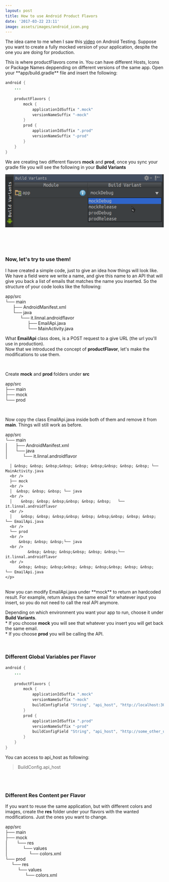 ```yaml
---
layout: post
title: How to use Android Product Flavors
date: '2017-03-22 23:11'
image: assets/images/android_icon.png
---
```


<p> The idea came to me when I saw this
<a class="pink_link" href="https://www.youtube.com/watch?v=vdasFFfXKOY">video</a> on Android Testing.
Suppose you want to create a fully mocked version of your application, despite the one you are doing
for production.
</p>
<!--more-->
This is where productFlavors come in. You can have different Hosts, Icons or Package Names deppending on different versions of the same app. Open your **app/build.gradle** file and insert the following:


~~~ java
android {
    ...

    productFlavors {
        mock {
            applicationIdSuffix ".mock"
            versionNameSuffix "-mock"
        }
        prod {
            applicationIdSuffix ".prod"
            versionNameSuffix "-prod"
        }
    }
}
~~~

We are creating two different flavors **mock** and **prod**, once you sync your gradle file
you will see the following in your **Build Variants**

![Build Variants](/assets/images/android/build_variable.png)

<br />
<br />
<br />

<h3 class="post-title"> Now, let's try to use them! </h3>

I have created a simple code, just to give an idea how things will look like.
We have a field were we write a name, and give this name to an API that will give you back a list of
emails that matches the name you inserted. So the structure of your code looks like the following:

<div class="statement">
    <p>
      app/src
      <br />
      └── main
      <br /> &nbsp; &nbsp; &nbsp;
          ├── AndroidManifest.xml
      <br /> &nbsp; &nbsp; &nbsp;
          └── java
      <br /> &nbsp; &nbsp; &nbsp; &nbsp; &nbsp; &nbsp;    
              └── it.linnal.androidflavor
      <br /> &nbsp; &nbsp; &nbsp; &nbsp; &nbsp; &nbsp; &nbsp; &nbsp; &nbsp;
                  ├── EmailApi.java
      <br /> &nbsp; &nbsp; &nbsp; &nbsp; &nbsp; &nbsp; &nbsp; &nbsp; &nbsp;
                  └── MainActivity.java
    </p>
  </div>
  <div class="flex-column">
    <p> What <strong>EmailApi</strong> class does, is a POST request to a give URL (the url you'll use in production).
    <br/>
    Now that we introduced the concept of <strong>productFlavor</strong>, let's make the modifications to use them.</p>
  </div>
  <br/>

  <p>Create <strong>mock</strong> and <strong>prod</strong> folders under <strong>src</strong> </p>  
  <div class="statement ">
    <p>
      app/src
      <br />
      ├── main
      <br />
      ├── mock
      <br />
      └── prod
    </p>
  </div>
  <br/>

  <p>Now copy the class EmailApi.java inside both of them and remove it from <strong>main</strong>. Things will still work as before. </p>
  <div class="statement">
    <p>
      app/src
      <br />
      └── main
      <br />
      │   &nbsp; &nbsp; &nbsp;├── AndroidManifest.xml
          <br />
      │   &nbsp; &nbsp; &nbsp;└── java
      <br/>
      │    &nbsp; &nbsp; &nbsp;&nbsp; &nbsp; &nbsp;   └── it.linnal.androidflavor
      <br />

      │ &nbsp; &nbsp; &nbsp;&nbsp; &nbsp; &nbsp;&nbsp; &nbsp; &nbsp; └── MainActivity.java
      <br />
      ├── mock
      <br />
      │  &nbsp; &nbsp; &nbsp; └── java
      <br />
      │    &nbsp; &nbsp; &nbsp;&nbsp; &nbsp; &nbsp;   └── it.linnal.androidflavor
      <br />
      │    &nbsp; &nbsp; &nbsp;&nbsp; &nbsp; &nbsp;&nbsp; &nbsp; &nbsp;       └── EmailApi.java
      <br />
      └── prod
      <br />
          &nbsp; &nbsp; &nbsp;└── java
      <br />
              &nbsp; &nbsp; &nbsp;&nbsp; &nbsp; &nbsp;└── it.linnal.androidflavor
      <br />
          &nbsp; &nbsp; &nbsp;&nbsp; &nbsp; &nbsp;&nbsp; &nbsp; &nbsp;        └── EmailApi.java
    </p>
  </div>

  <br/>
Now you can modify EmailApi.java under **mock** to return an hardcoded result. For example, return always
the same email for whatever input you insert, so you do not need to call the real API anymore.

<br/>
<div class="statement">
  <p>
  Depending on which environment you want your app to run, choose it under <strong>Build Variants</strong>.
  <br />
  * If you choose <strong>mock</strong> you will see that whatever you insert you will get back the same email.
  <br />
  * If you choose <strong>prod</strong> you will be calling the API.
  </p>
</div>

<br/>

<h3 class="post-title"> Different Global Variables per Flavor </h3>

~~~ java
android {
    ...

    productFlavors {
        mock {
            applicationIdSuffix ".mock"
            versionNameSuffix "-mock"
            buildConfigField "String", "api_host", "http://localhost:3000"
        }
        prod {
            applicationIdSuffix ".prod"
            versionNameSuffix "-prod"
            buildConfigField "String", "api_host", "http://some_other_url"
        }
    }
}
~~~

You can access to api_host as following:

> BuildConfig.api_host

<br/>
<br/>

<h3 class="post-title"> Different Res Content per Flavor </h3>

If you want to reuse the same application, but with different colors and images,
create the **res** folder under your flavors with the wanted modifications. Just the
ones you want to change.


<div class="statement">
  <p>
    app/src
    <br />
    ├── main
    <br />
    ├── mock
    <br />
    │  &nbsp; &nbsp; &nbsp; └── res
    <br />
    │    &nbsp; &nbsp; &nbsp;&nbsp; &nbsp; &nbsp;  └── values
    <br />
    │    &nbsp; &nbsp; &nbsp;&nbsp; &nbsp; &nbsp;&nbsp; &nbsp; &nbsp;       └── colors.xml
    <br />
    └── prod
    <br />
        &nbsp; &nbsp; &nbsp;└── res
    <br />
            &nbsp; &nbsp; &nbsp;&nbsp; &nbsp; &nbsp;└── values
    <br />
        &nbsp; &nbsp; &nbsp;&nbsp; &nbsp; &nbsp;&nbsp; &nbsp; &nbsp;        └── colors.xml
  </p>
</div>
